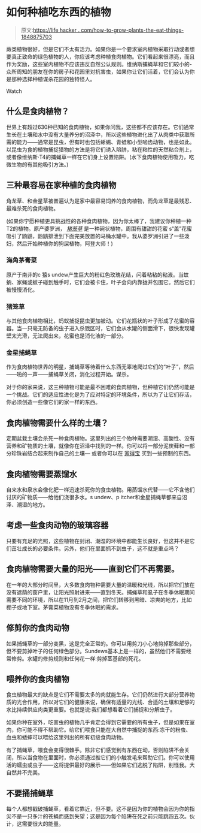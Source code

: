 # 如何种植吃东西的植物

> 原文:[https://life hacker . com/how-to-grow-plants-the-eat-things-1848875703](https://lifehacker.com/how-to-grow-plants-that-eat-things-1848875703)

蕨类植物很好，但是它们不太有活力。如果你是一个要求室内植物采取行动或者想要真正致命的绿色植物的人，你应该考虑种植食肉植物。它们看起来很漂亮，而且作为奖励，这些室内植物不应该违反自然公认规则。维纳斯捕蝇草和它们较小的-众所周知的朋友在你的房子和花园里对抗害虫，如果你让它们活着，它们会认为你是那种选择种植谋杀花园的独特怪人。

Watch

## **什么是食肉植物？**

世界上有超过630种已知的食肉植物，如果你问我，这些都不应该存在。它们通常生长在土壤和水中没有大量养分的沼泽中，所以这些植物进化出了从肉类中获取所需的能力——通常是昆虫，但有时也包括蜥蜴、青蛙和小型啮齿动物，也是如此。以昆虫为食的植物捕捉猎物的方法是将它们诱入陷阱，粘在粘性的天然粘合剂上，或者像维纳斯·T4的捕蝇草一样在它们身上设置陷阱。(水下食肉植物使用吸力，吃微生物的有其他吸引方法。)

## 三种最容易在家种植的食肉植物

角龙草、和金星草被普遍认为是家中最容易饲养的食肉植物，而角龙草是最残忍、最难杀死的食肉植物。

(如果你宁愿种植更具挑战性的各种食肉植物，因为你太棒了，我建议你种植一种T2的植物。原产婆罗洲， [*猪笼草*](https://www.nhm.ac.uk/discover/carnivorous-plants-meat-eaters-of-the-plant-world.html) 是一种碗状植物，周围有甜甜的花蜜 s“盖”花蜜吸引了鼩鼱，鼩鼱排泄到下面完美放置的马桶水罐中。我从婆罗洲引进了一些泼妇，然后开始种植你的狗屎植物，阿登大师！)

### **海角茅膏菜**

原产于南非的c 猿s undew产生巨大的粉红色玫瑰花结，闪着粘粘的粘液。当蚊蚋、家蝇或蚊子碰到触手时，它们会被卡住，叶子会向内靠拢并包围它。然后它们被慢慢消化。

### **猪笼草**

与其他食肉植物相比，蚂蚁捕捉昆虫更加被动。它们花瓶状的叶子形成了花蜜的容器。当一只毫无防备的虫子进入杀戮区时，它们会从水罐的侧面滑下，很快发现罐壁太光滑，无法爬出来，花蜜也是消化液的一部分。

### 金星捕蝇草

作为食肉植物世界的明星，捕蝇草等待着什么东西无辜地爬过它们的“叶子”，然后——啪的一声——捕蝇草关闭，消化过程开始。谋杀。

对于你的家来说，这三种植物可能是最不困难的食肉植物，但种植它们仍然可能是一个挑战。它们的适应性进化是为了应对特定的环境条件，所以为了让它们存活，你必须创造一些像它们的家一样的东西。

## 食肉植物需要什么样的土壤？

定期盆栽土壤会杀死一种食肉植物。这里列出的三个物种需要潮湿、高酸性、没有营养和矿物质的土壤，就像你在沼泽中找到的一样。你可以将一部分泥炭藓和一部分珍珠岩结合起来制作自己的土壤— 或者你可以在 [家得宝](https://www.homedepot.com/p/Perfect-Plants-4-Qt-Organic-Carnivorous-Plant-Soil-Balanced-Substrate-HDSoil006/315080421?source=shoppingads&locale=en-US&&mtc=Shopping-BF-F_D28O-G-D28O-028_003_SOILS_AMEND-NA-NA-NA-SMART-NA-NA-SMART_SHP&cm_mmc=Shopping-BF-F_D28O-G-D28O-028_003_SOILS_AMEND-NA-NA-NA-SMART-NA-NA-SMART_SHP-71700000064957336-58700005766153128-92700052522794624&gclid=Cj0KCQjwpcOTBhCZARIsAEAYLuX9B1beb3TKpYczZEBncUljWxLVu-in4meOYUE9Hs09d_M-U3YWVuwaAs3lEALw_wcB&gclsrc=aw.ds) 买到一些预制的东西。

## **食肉植物需要蒸馏水**

自来水和泉水会像化肥一样迅速杀死你的食虫植物。用蒸馏水代替——它不含他们讨厌的矿物质——给他们浇很多水。s undew、p itcher和金星捕蝇草都来自沼泽、潮湿的地方。

## **考虑一些食肉动物的玻璃容器**

只要有充足的光照，这些植物在封闭、潮湿的环境中都能生长良好，但这并不是它们茁壮成长的必要条件。另外，他们在里面抓不到虫子，这不就是重点吗？

## 食肉植物需要大量的阳光——直到它们不再需要。

在一年的大部分时间里，大多数食肉物种需要大量的温暖和光线，所以把它们放在没有遮荫的窗户里，让阳光照射进来——直到冬天。捕蝇草和虱子在冬季休眠期间需要不同的环境，所以在11月到2月之间，把它们转移到黑暗、凉爽的地方，比如棚子或地下室。茅膏菜植物没有冬季休眠的需求。

## **修剪你的食肉动物**

如果捕蝇草的一部分变黑，这是完全正常的。你可以用剪刀小心地剪掉那些部分，但不要剪掉叶子的任何绿色部分。Sundews基本上是一样的，虽然他们不需要经常修剪。水罐的修剪规则和任何花一样:剪掉茎基部的死花。

## **喂养你的食肉植物**

食虫植物最大的缺点是它们不需要太多的肉就能生存。它们仍然进行大部分营养物质的光合作用，所以对它们的健康来说，确保有适量的光线、合适的土壤和足够的水比持续供应肉类更重要。也就是说:我们都想看着它们捕捉和分解虫子。

如果你种在室外，吃害虫的植物几乎肯定会得到它需要的所有虫子，但是如果在室内，你可能不得不帮助它。给它们喂食只能在大自然中捕捉的东西:冻干的粉虫、血虫和蟋蟀可以喂给这里列出的所有初级食肉动物。

有了捕蝇草，喂食会变得很棘手。除非它们感觉到有东西在动，否则陷阱不会关闭，所以当食物在里面时，你必须通过推它们的小触发毛来帮助它们。你可以使用活的蠕虫或虫子——这将提供最好的展示——但如果它们逃脱了陷阱，别怪我。大自然并不完美。

## **不要捅捕蝇草**

每个人都想戳破捕蝇草，看着它靠近，但不要。这不是因为你的植物会因为你的指尖不是一只多汁的苍蝇而感到失望；这是因为每个陷阱在死之前只能跳四五次。伙计，这需要很大的能量。